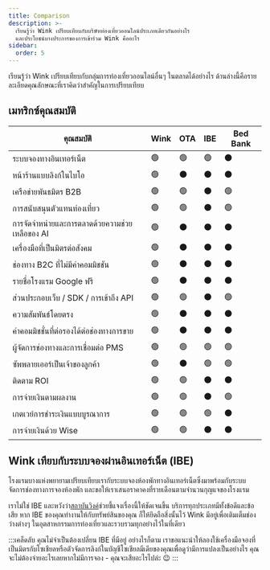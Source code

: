 ```yaml
---
title: Comparison
description: >-
  เรียนรู้ว่า Wink เปรียบเทียบกับบริษัทท่องเที่ยวออนไลน์ประเภทเดียวกันอย่างไร
  และประโยชน์บางประการของการเข้าร่วม Wink คืออะไร
sidebar:
  order: 5
---
```

เรียนรู้ว่า Wink เปรียบเทียบกับกลุ่มการท่องเที่ยวออนไลน์อื่นๆ ในตลาดได้อย่างไร ด้านล่างนี้คือรายละเอียดคุณลักษณะที่เราคิดว่าสำคัญในการเปรียบเทียบ

## เมทริกซ์คุณสมบัติ

| คุณสมบัติ | Wink | OTA | IBE | Bed Bank
| ----------------------- | -- | -- | -- | -- |
| ระบบจองทางอินเทอร์เน็ต | 🟢 | 🟢 | 🟢 | ⚫️ |
| หน้าร้านแบบลิงก์ในไบโอ | 🟢 | ⚫️ | ⚫️ | ⚫️ |
| เครือข่ายพันธมิตร B2B | 🟢 | 🟢 | ⚫️ | 🟢 |
| การสนับสนุนตัวแทนท่องเที่ยว | 🟢 | 🟢 | ⚫️ | 🟢 |
| การจัดจำหน่ายและการตลาดด้วยความช่วยเหลือของ AI | 🟢 | ⚫️ | ⚫️ | ⚫️ |
| เครื่องมือที่เป็นมิตรต่อสังคม | 🟢 | ⚫️ | ⚫️ | ⚫️ |
| ช่องทาง B2C ที่ไม่มีค่าคอมมิชชัน | 🟢 | ⚫️ | ⚫️ | ⚫️ |
| รายชื่อโรงแรม Google ฟรี | 🟢 | ⚫️ | ⚫️ | ⚫️ |
| ส่วนประกอบเว็บ / SDK / การเข้าถึง API | 🟢 | 🟢 | ⚫️ | 🟢 |
| ความสัมพันธ์โดยตรง | 🟢 | ⚫️ | ⚫️ | ⚫️ |
| ค่าคอมมิชชั่นที่ต่อรองได้ต่อช่องทางการขาย | 🟢 | ⚫️ | ⚫️ | ⚫️ |
| ผู้จัดการช่องทางและการเชื่อมต่อ PMS | 🟢 | 🟢 | 🟢 | 🟢 |
| ซัพพลายเออร์เป็นเจ้าของลูกค้า | 🟢 | ⚫️ | 🟢 | 🟢 |
| ติดตาม ROI | 🟢 | 🟢 | ⚫️ | ⚫️ |
| การจ่ายเงินตามผลงาน | 🟢 | 🟢 | ⚫️ | 🟢 |
| เกตเวย์การชำระเงินแบบบูรณาการ | 🟢 | 🟢 | 🟢 | ⚫️ |
| การจ่ายเงินด้วย Wise | 🟢 | 🟢 | ⚫️ | ⚫️ |

## Wink เทียบกับระบบจองผ่านอินเทอร์เน็ต (IBE)

โรงแรมบางแห่งพยายามเปรียบเทียบเรากับระบบจองห้องพักทางอินเทอร์เน็ตซึ่งมาพร้อมกับระบบจัดการช่องทางการจองห้องพัก และขอให้เราเสนอราคาคงที่รายเดือนตามจำนวนกุญแจของโรงแรม

เราไม่ใช่ IBE และหวังว่า[สถาบันวิงค์](/)ช่วยชี้แจงเรื่องนี้ให้ชัดเจนขึ้น บริการทุกประเภทมีทั้งข้อดีและข้อเสีย หาก IBE ของคุณทำงานให้กับทรัพย์สินของคุณ ก็ให้ยึดถือสิ่งนั้นไว้
Wink มีอยู่เพื่อเติมเต็มช่องว่างต่างๆ ในอุตสาหกรรมการท่องเที่ยวและรวบรวมทุกอย่างไว้ในที่เดียว

:::เคล็ดลับ
คุณไม่จำเป็นต้องเปลี่ยน IBE ที่มีอยู่ อย่างไรก็ตาม เราขอแนะนำให้ลองใช้เครื่องมือจองที่เป็นมิตรกับโซเชียลหรือตัวจัดการลิงก์ในบัญชีโซเชียลมีเดียของคุณเพื่อดูว่ามีการแปลงเป็นอย่างไร คุณจะไม่ต้องจ่ายอะไรเลยหากไม่มีการจอง - คุณจะเสียอะไรไปล่ะ 😉
:::

